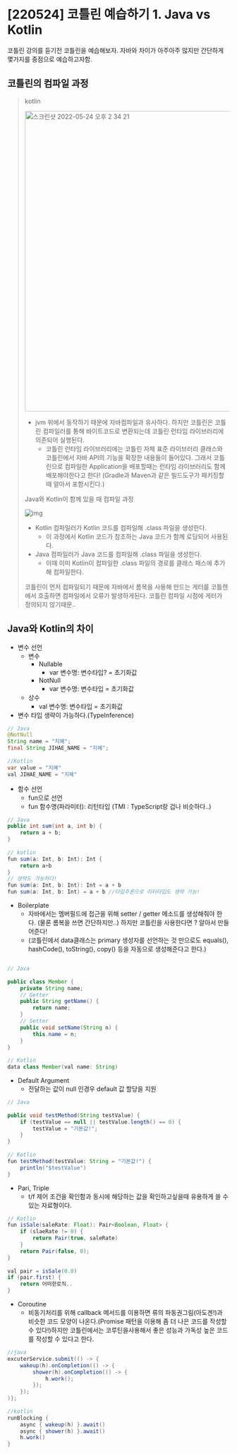 # [220524] 코틀린 예습하기 1. Java vs Kotlin

코틀린 강의를 듣기전 코틀린을 예습해보자.
자바와 차이가 아주아주 많지만 간단하게 몇가지를 중점으로 예습하고자함.

## 코틀린의 컴파일 과정
> kotlin
> 
> <img width="681" alt="스크린샷 2022-05-24 오후 2 34 21" src="https://user-images.githubusercontent.com/51120502/194028835-c0a883c6-ebec-4cfb-a57b-bccd052b6cf1.png">
> 
> * jvm 위에서 동작하기 때문에 자바컴파일과 유사하다. 하지만 코틀린은 코틀린 컴파일러를 통해 바이트코드로 변환되는데 코틀린 런타임 라이브러리에 의존되어 실행된다.
>   * 코틀린 런타임 라이브러리에는 코틀린 자체 표준 라이브러리 클래스와 코틀린에서 자바 API의 기능을 확장한 내용들이 들어있다. 그래서 코틀린으로 컴파일한 Application을 배포할때는 런타임 라이브러리도 함께 배포해야한다고 한다! (Gradle과 Maven과 같은 빌드도구가 패키징할때 알아서 포함시킨다.)
>   
> Java와 Kotlin이 함께 있을 때 컴파일 과정
> 
> ![img](https://user-images.githubusercontent.com/51120502/194029469-2ae76112-5074-4df9-b1ca-6b1170ed2e2a.png)
> 
> * Kotlin 컴파일러가 Kotlin 코드를 컴파일해 .class 파일을 생성한다.
>   * 이 과정에서 Kotlin 코드가 참조하는 Java 코드가 함께 로딩되어 사용된다.
> * Java 컴파일러가 Java 코드를 컴파일해 .class 파일을 생성한다.
>   * 이때 이미 Kotlin이 컴파일한 .class 파일의 경로를 클래스 패스에 추가해 컴파일한다.
> 
> 코틀린이 먼저 컴파일되기 때문에 자바에서 롬복을 사용해 만드는 게터를 코틀렌에서 호출하면 컴파일에서 오류가 발생하게된다.
> 코틀린 컴파일 시점에 게터가 정의되지 않기때문..

## Java와 Kotlin의 차이
* 변수 선언
  * 변수 
    * Nullable
      * var 변수명: 변수타입? = 초기화값
    * NotNull 
      * var 변수명: 변수타입 = 초기화값
  * 상수
    * val 변수명: 변수타입 = 초기화값
* 변수 타입 생략이 가능하다.(TypeInference)
```java
// Java
@NotNull
String name = "지혜";
final String JIHAE_NAME = "지혜";
 
//Kotlin
var value = "지혜"
val JIHAE_NAME = "지혜"
```

* 함수 선언
  * fun으로 선언
  * fun 함수명(파라미터): 리턴타입 (TMI : TypeScript랑 겁나 비슷하다..)

```java
// Java
public int sum(int a, int b) {
    return a + b;
}
 
// kotlin
fun sum(a: Int, b: Int): Int {
    return a+b
}
// 생략도 가능하다!
fun sum(a: Int, b: Int): Int = a + b
fun sum(a: Int, b: Int) = a + b //타입추론으로 리터타입도 생략 가능!
```

* Boilerplate
  * 자바에서는 멤버필드에 접근을 위해 setter / getter 메소드를 생성해줘야 한다. (물론 롬복을 쓰면 간단하지만..) 하지만 코틀린을 사용한다면 ? 알아서 만들어준다!
  * (코틀린에서 data클래스는 primary 생성자를 선언하는 것 만으로도  equals(), hashCode(), toString(), copy() 등을 자동으로 생성해준다고 한다.)
```java

// Java
 
public class Member {
    private String name;
    // Getter
    public String getName() {
        return name;
    }
    // Setter
    public void setName(String n) {
        this.name = n;
    }
}
 
// Kotlin
data class Member(val name: String)
```

* Default Argument
  * 전달하는 값이 null 인경우 default 값 할당을 지원

```java
// Java
 
public void testMethod(String testValue) {
    if (testValue == null || testValue.length() == 0) {
        testValue = "기본값!";
    }
}
 
// Kotlin
fun testMethod(testValue: String = "기본값!") {
    println("$testValue")
}
```

* Pari, Triple
  * t/f 제어 조건을 확인함과 동시에 해당하는 값을 확인하고싶을때 유용하게 쓸 수 있는 자료형이다.

```java
// Kotlin
fun isSale(saleRate: Float): Pair<Boolean, Float> {
    if (slaeRate != 0) {
        return Pair(true, saleRate)
    }
    return Pair(false, 0);
}
 
val pair = isSale(0.0)
if (pair.first) {
    return 어떠한로직..
}
```

* Coroutine
  * 비동기처리를 위해 callback 메서드를 이용하면 류의 파동권그림(아도겐!)과 비슷한 코드 모양이 나온다.(Promise 패턴을 이용해 좀 더 나은 코드를 작성할수 있다!)하지만 코틀린에서는 코루틴을사용해서 좋은 성능과 가독성 높은 코드를 작성할 수 있다고 한다.
  
```java
//java
excuterService.submit(() -> {
    wakeup(h).onCompletion(() -> {
        shower(h).onCompletion(() -> {
            h.work();
        });
    });
)};
 
//kotlin
runBlocking {
    async { wakeup(h) }.await()
    async { shower(h) }.await()
    h.work()
}
```
 

